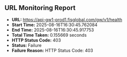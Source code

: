 ## URL Monitoring Report

- **URL:** https://api-gw1-prod1.fisglobal.com/gw/v1/health
- **Start Time:** 2025-08-16T16:30:45.762084
- **End Time:** 2025-08-16T16:30:45.917753
- **Total Time Taken:** 0.155669 seconds
- **HTTP Status Code:** 403
- **Status:** Failure
- **Failure Reason:** HTTP Status Code: 403
